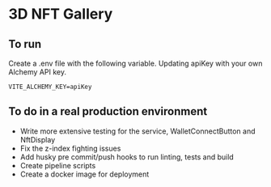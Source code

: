 # 3D NFT Gallery

## To run

Create a .env file with the following variable. Updating apiKey with your own Alchemy API key.

```
VITE_ALCHEMY_KEY=apiKey
```

## To do in a real production environment 

- Write more extensive testing for the service, WalletConnectButton and NftDisplay
- Fix the z-index fighting issues 
- Add husky pre commit/push hooks to run linting, tests and build
- Create pipeline scripts
- Create a docker image for deployment
